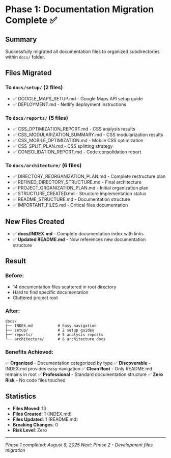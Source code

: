 # Phase 1: Documentation Migration Complete ✅

## Summary
Successfully migrated all documentation files to organized subdirectories within `docs/` folder.

## Files Migrated

### To `docs/setup/` (2 files)
- ✅ GOOGLE_MAPS_SETUP.md - Google Maps API setup guide
- ✅ DEPLOYMENT.md - Netlify deployment instructions

### To `docs/reports/` (5 files)
- ✅ CSS_OPTIMIZATION_REPORT.md - CSS analysis results
- ✅ CSS_MODULARIZATION_SUMMARY.md - CSS modularization results
- ✅ CSS_MOBILE_OPTIMIZATION.md - Mobile CSS optimization
- ✅ CSS_SPLIT_PLAN.md - CSS splitting strategy
- ✅ CONSOLIDATION_REPORT.md - Code consolidation report

### To `docs/architecture/` (6 files)
- ✅ DIRECTORY_REORGANIZATION_PLAN.md - Complete restructure plan
- ✅ REFINED_DIRECTORY_STRUCTURE.md - Final architecture
- ✅ PROJECT_ORGANIZATION_PLAN.md - Initial organization plan
- ✅ STRUCTURE_CREATED.md - Structure implementation status
- ✅ README_STRUCTURE.md - Documentation structure
- ✅ IMPORTANT_FILES.md - Critical files documentation

## New Files Created

- ✅ **docs/INDEX.md** - Complete documentation index with links
- ✅ **Updated README.md** - Now references new documentation structure

## Result

### Before:
- 14 documentation files scattered in root directory
- Hard to find specific documentation
- Cluttered project root

### After:
```
docs/
├── INDEX.md           # Easy navigation
├── setup/             # 2 setup guides
├── reports/           # 5 analysis reports  
└── architecture/      # 6 architecture docs
```

### Benefits Achieved:
✅ **Organized** - Documentation categorized by type
✅ **Discoverable** - INDEX.md provides easy navigation
✅ **Clean Root** - Only README.md remains in root
✅ **Professional** - Standard documentation structure
✅ **Zero Risk** - No code files touched

## Statistics
- **Files Moved**: 13
- **Files Created**: 1 (INDEX.md)
- **Files Updated**: 1 (README.md)
- **Breaking Changes**: 0
- **Risk Level**: Zero

---
*Phase 1 completed: August 9, 2025*
*Next: Phase 2 - Development files migration*